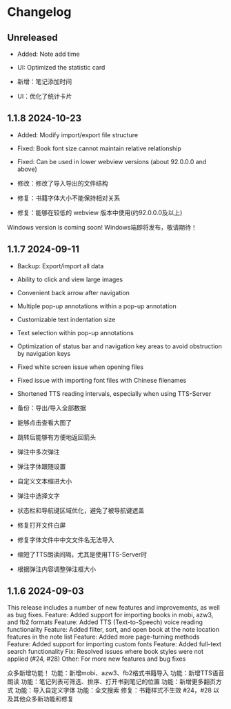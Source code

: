 # Changelog

## Unreleased
* Added: Note add time
* UI: Optimized the statistic card

* 新增：笔记添加时间
* UI：优化了统计卡片

## 1.1.8 2024-10-23

* Added: Modify import/export file structure
* Fixed: Book font size cannot maintain relative relationship
* Fixed: Can be used in lower webview versions (about 92.0.0.0 and above)

* 修改：修改了导入导出的文件结构
* 修复：书籍字体大小不能保持相对关系
* 修复：能够在较低的 webview 版本中使用(约92.0.0.0及以上)

Windows version is coming soon!
Windows端即将发布，敬请期待！

## 1.1.7 2024-09-11
* Backup: Export/import all data
* Ability to click and view large images
* Convenient back arrow after navigation
* Multiple pop-up annotations within a pop-up annotation
* Customizable text indentation size
* Text selection within pop-up annotations
* Optimization of status bar and navigation key areas to avoid obstruction by navigation keys
* Fixed white screen issue when opening files
* Fixed issue with importing font files with Chinese filenames
* Shortened TTS reading intervals, especially when using TTS-Server

* 备份：导出/导入全部数据
* 能够点击查看大图了
* 跳转后能够有方便地返回箭头
* 弹注中多次弹注
* 弹注字体跟随设置
* 自定义文本缩进大小
* 弹注中选择文字
* 状态栏和导航键区域优化，避免了被导航键遮盖
* 修复打开文件白屏
* 修复字体文件中中文文件名无法导入
*  缩短了TTS朗读间隔，尤其是使用TTS-Server时
* 根据弹注内容调整弹注框大小


## 1.1.6 2024-09-03
This release includes a number of new features and improvements, as well as bug fixes.
Feature: Added support for importing books in mobi, azw3, and fb2 formats
Feature: Added TTS (Text-to-Speech) voice reading functionality
Feature: Added filter, sort, and open book at the note location features in the note list
Feature: Added more page-turning methods
Feature: Added support for importing custom fonts
Feature: Added full-text search functionality
Fix: Resolved issues where book styles were not applied (#24, #28)
Other: For more new features and bug fixes

众多新增功能！
功能：新增mobi、azw3、fb2格式书籍导入
功能：新增TTS语音朗读
功能：笔记列表可筛选、排序、打开书到笔记的位置
功能：新增更多翻页方式
功能：导入自定义字体
功能：全文搜索
修复：书籍样式不生效 #24，#28
以及其他众多新功能和修复

